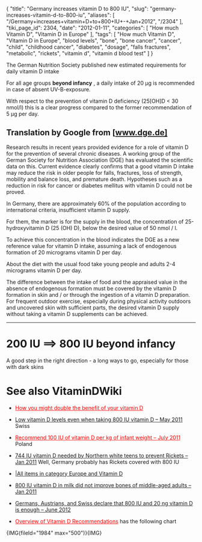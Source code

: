 {
    "title": "Germany increases vitamin D to 800 IU",
    "slug": "germany-increases-vitamin-d-to-800-iu",
    "aliases": [
        "/Germany+increases+vitamin+D+to+800+IU+-+Jan+2012",
        "/2304"
    ],
    "tiki_page_id": 2304,
    "date": "2012-01-11",
    "categories": [
        "How much Vitamin D",
        "Vitamin D in Europe"
    ],
    "tags": [
        "How much Vitamin D",
        "Vitamin D in Europe",
        "blood levels",
        "bone",
        "bone cancer",
        "cancer",
        "child",
        "childhood cancer",
        "diabetes",
        "dosage",
        "falls fractures",
        "metabolic",
        "rickets",
        "vitamin d",
        "vitamin d blood test"
    ]
}


The German Nutrition Society published new estimated requirements for daily vitamin D intake 

For all age groups  **beyond infancy** , a daily intake of 20 µg is recommended in case of absent UV-B-exposure. 

With respect to the prevention of vitamin D deficiency (25<span>[OH]</span>D < 30 nmol/l) this is a clear progress compared to the former recommendation of 5 µg per day. 

## Translation by Google from <span>[www.dge.de]</span>

Research results in recent years provided evidence for a role of vitamin D for the prevention of several chronic diseases. A working group of the German Society for Nutrition Association (DGE) has evaluated the scientific data on this. Current evidence clearly confirms that a good vitamin D intake may reduce the risk in older people for falls, fractures, loss of strength, mobility and balance loss, and premature death. Hypotheses such as a reduction in risk for cancer or diabetes mellitus with vitamin D could not be proved.

In Germany, there are approximately 60% of the population according to international criteria, insufficient vitamin D supply. 

For them, the marker is for the supply in the blood, the concentration of 25-hydroxyvitamin D (25 (OH) D), below the desired value of 50 nmol / l. 

To achieve this concentration in the blood indicates the DGE as a new reference value for vitamin D intake, assuming a lack of endogenous formation of 20 micrograms vitamin D per day. 

About the diet with the usual food take young people and adults 2-4 micrograms vitamin D per day. 

The difference between the intake of food and the appraised value in the absence of endogenous formation must be covered by the vitamin D formation in skin and / or through the ingestion of a vitamin D preparation. For frequent outdoor exercise, especially during physical activity outdoors and uncovered skin with sufficient parts, the desired vitamin D supply without taking a vitamin D supplements can be achieved.

- - - - - - - 

# 200 IU ==> 800 IU beyond infancy

A good step in the right direction - a long ways to go, especially for those with dark skins

# See also VitaminDWiki

* <a href="/posts/how-you-might-double-the-benefit-of-your-vitamin-d" style="color: red; text-decoration: underline;" title="This link has an unknown page_id: 1918">How you might double the benefit of your vitamin D</a>

* [Low vitamin D levels even when taking 800 IU vitamin D – May 2011](/posts/low-vitamin-d-levels-even-when-taking-800-iu-vitamin-d) Swiss

* <a href="/posts/recommend-100-iu-of-vitamin-d-per-kg-of-infant-weight" style="color: red; text-decoration: underline;" title="This link has an unknown page_id: 1757">Recommend 100 IU of vitamin D per kg of infant weight – July 2011</a> Poland

* [744 IU vitamin D needed by Northern white teens to prevent Rickets – Jan 2011](/posts/744-iu-vitamin-d-needed-by-northern-white-teens-to-prevent-rickets)  Well, Germany probably has Rickets covered with 800 IU

* [|All items in category Europe and Vitamin D](https://www.VitaminDWiki.com/tiki-browse_categories.php?parentId=103&sort_mode=created_desc)

* [800 IU vitamin D in milk did not improve bones of middle-aged adults – Jan 2011](/posts/800-iu-vitamin-d-in-milk-did-not-improve-bones-of-middle-aged-adults)

* [Germans, Austrians, and Swiss declare that 800 IU and 20 ng vitamin D is enough – June 2012](/posts/germans-austrians-and-swiss-declare-that-800-iu-and-20-ng-vitamin-d-is-enough)

* <a href="/posts/overview-of-vitamin-d-recommendations" style="color: red; text-decoration: underline;" title="This link has an unknown page_id: 1293">Overview of Vitamin D Recommendations</a> has the following chart

{IMG(fileId="1984" max="500")}{IMG}